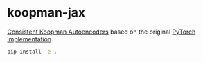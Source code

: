 # koopman-jax

[Consistent Koopman Autoencoders](https://arxiv.org/pdf/2003.02236) based on the original [PyTorch implementation](https://github.com/erichson/koopmanAE). 

```bash
pip install -e .
```